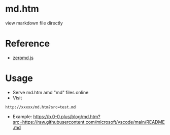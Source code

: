# md.htm
view markdown file directly

# Reference
- [zeromd.js](https://github.com/zerodevx/zero-md)

# Usage
- Serve md.htm amd "md" files online
- Visit 
```
http://xxxxx/md.htm?src=test.md
```
- Example: https://b.0-0.plus/blog/md.htm?src=https://raw.githubusercontent.com/microsoft/vscode/main/README.md

